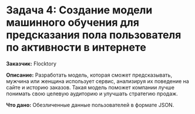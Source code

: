 # Задача 4: Создание модели машинного обучения для предсказания пола пользователя по активности в интернете

**Заказчик:** Flocktory

**Описание:** 
Разработать модель, которая сможет предсказывать, мужчина или женщина использует сервис, анализируя их поведение на сайте и историю заказов. Такая модель поможет компании лучше понимать свою целевую аудиторию и улучшать стратегию продаж.

**Что дано:** 
Обезличенные данные пользователей в формате JSON.

